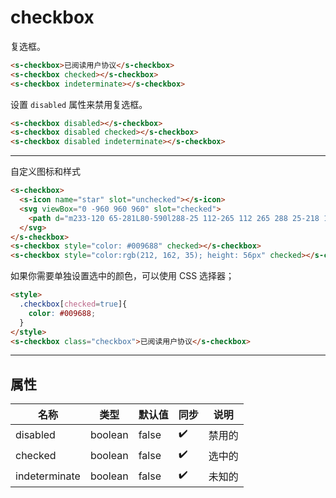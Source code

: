 # checkbox

复选框。

```html preview
<s-checkbox>已阅读用户协议</s-checkbox>
<s-checkbox checked></s-checkbox>
<s-checkbox indeterminate></s-checkbox>
```

设置 `disabled` 属性来禁用复选框。

```html preview
<s-checkbox disabled></s-checkbox>
<s-checkbox disabled checked></s-checkbox>
<s-checkbox disabled indeterminate></s-checkbox>
```

---

自定义图标和样式

```html preview
<s-checkbox>
  <s-icon name="star" slot="unchecked"></s-icon>
  <svg viewBox="0 -960 960 960" slot="checked">
    <path d="m233-120 65-281L80-590l288-25 112-265 112 265 288 25-218 189 65 281-247-149-247 149Z"></path>
  </svg>
</s-checkbox>
<s-checkbox style="color: #009688" checked></s-checkbox>
<s-checkbox style="color:rgb(212, 162, 35); height: 56px" checked></s-checkbox>
```

如果你需要单独设置选中的颜色，可以使用 CSS 选择器；

```html preview
<style>
  .checkbox[checked=true]{
    color: #009688;
  }
</style>
<s-checkbox class="checkbox">已阅读用户协议</s-checkbox>
```

---

## 属性

| 名称          | 类型    | 默认值 | 同步 | 说明   |
| ------------- | ------- | ------ | ---- | ------ |
| disabled      | boolean | false  | ✔️ | 禁用的 |
| checked       | boolean | false  | ✔️ | 选中的 |
| indeterminate | boolean | false  | ✔️ | 未知的 |
